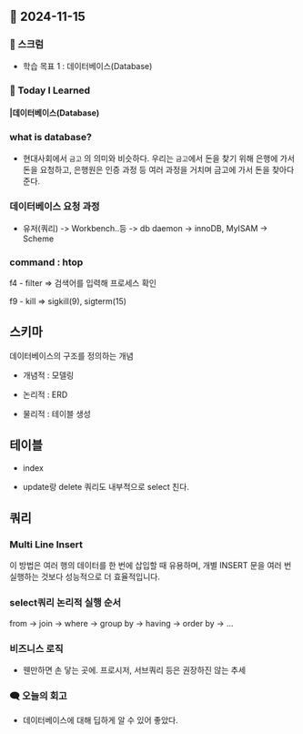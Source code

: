## 📆 2024-11-15

### 🔔 스크럼

- 학습 목표 1 : 데이터베이스(Database)
  <br/>

### 🚀 Today I Learned

#### |데이터베이스(Database)

### what is database?
- 현대사회에서 `금고` 의 의미와 비슷하다. 우리는 `금고`에서 돈을 찾기 위해 은행에 가서 돈을 요청하고, 은행원은 인증 과정 등 여러 과정을 거치며 금고에 가서 돈을 찾아다 준다.

### 데이터베이스 요청 과정
- 유저(쿼리) -> Workbench..등 -> db daemon -> innoDB, MyISAM -> Scheme

### command : htop

f4 - filter => 검색어를 입력해 프로세스 확인

f9 - kill => sigkill(9), sigterm(15)





## 스키마

데이터베이스의 구조를 정의하는 개념

- 개념적 : 모델링

- 논리적 : ERD

- 물리적 : 테이블 생성





## 테이블

- index

- update랑 delete 쿼리도 내부적으로 select 친다.





## 쿼리

### Multi Line Insert

이 방법은 여러 행의 데이터를 한 번에 삽입할 때 유용하며, 개별 INSERT 문을 여러 번 실행하는 것보다 성능적으로 더 효율적입니다.



### select쿼리 논리적 실행 순서

from -> join -> where -> group by -> having -> order by -> ...

### 비즈니스 로직

- 웬만하면 손 닿는 곳에. 프로시저, 서브쿼리 등은 권장하진 않는 추세

### 🗨️ 오늘의 회고

<!--
- 오늘의 학습 경험에 대한 자유로운 생각이나 느낀 점을 기록합니다.
- 성공적인 점, 개선해야 할 점, 새롭게 시도하고 싶은 방법 등을 포함할 수 있습니다.-->

- 데이터베이스에 대해 딥하게 알 수 있어 좋았다.
